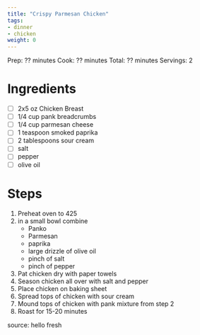 ```yaml
---
title: "Crispy Parmesan Chicken"
tags:
- dinner
- chicken
weight: 0
---
```

Prep: ?? minutes
Cook: ?? minutes
Total: ?? minutes
Servings: 2

# Ingredients
- [ ] 2x5 oz Chicken Breast
- [ ] 1/4 cup pank breadcrumbs
- [ ] 1/4 cup parmesan cheese
- [ ] 1 teaspoon smoked paprika
- [ ] 2 tablespoons sour cream
- [ ] salt
- [ ] pepper
- [ ] olive oil

# Steps
1. Preheat oven to 425
2. in a small bowl combine
	- Panko
	- Parmesan 
	- paprika
	- large drizzle of olive oil
	- pinch of salt
	- pinch of pepper
3. Pat chicken dry with paper towels
4. Season chicken all over with salt and pepper
5. Place chicken on baking sheet
6. Spread tops of chicken with sour cream
7. Mound tops of chicken with pank mixture from step 2
8. Roast for 15-20 minutes


source: hello fresh